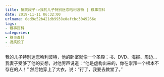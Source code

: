 ```yaml
---
title: 搞笑段子->我的儿子特别迷恋哈利波特 | 糗事百科
date: 2019-11-11 06:32:00
urlname: 0ed9e52b421db9938e0afcbc3049266e
tags: 
- 糗事百科
categories:
- 糗事百科
- 搞笑段子
---
```

我的儿子特别迷恋哈利波特，他的卧室就像一个圣殿：书、DVD、海报、周边... 我妻子受够了他的妄想，对他厉声说道：“他是虚构出来的，你在崇拜一个根本不存在的人！” 然后她穿上了大衣，说：“行了，我要去教堂了。”


